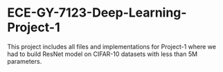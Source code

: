# ECE-GY-7123-Deep-Learning-Project-1

This project includes all files and implementations for Project-1 where we had to build ResNet model on CIFAR-10 datasets with less than 5M parameters.
